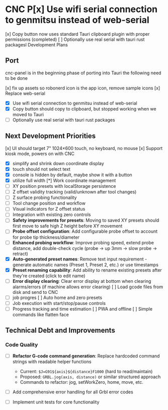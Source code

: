 # CNC P[x] Use wifi serial connection to genmitsu instead of web-serial
[x] Copy button now uses standard Tauri clipboard plugin with proper permissions (completed)
[ ] Optionally use real serial with tauri rust packagesl Development Plans

## Port
cnc-panel is in the beginning phase of porting into Tauri the following need to be done

[x] fix up assets so robonerd icon is the app icon, remove sample icons
[x] Replace web-serial
- [x] Use wifi serial connection to genmitsu instead of web-serial
- [x] Copy button should copy to clipboard, but stopped working when we moved to Tauri
- [ ] Optionally use real serial with tauri rust packages
## Next Development Priorities
[x] UI should target 7" 1024×600 touch, no keyboard, no mouse
[x] Support kiosk mode, powers on with CNC
- [x] simplify and shrink down coordinate display
- [x] touch should not select text
- [x] console is hidden by default, maybe show it with a button
- [x] utilize full width
[*] Work coordinate management
- [ ] XY position presets with localStorage persistence
- [ ] Z offset validity tracking (valid/unknown after tool changes)
- [ ] Z surface probing functionality
- [ ] Tool change position and workflow
- [ ] Visual indicators for Z offset status
- [ ] Integration with existing zero controls
- [ ] **Safety improvements for presets**: Moving to saved XY presets should first move to safe high Z height before XY movement
- [ ] **Probe offset configuration**: Add configurable probe offset to account for probe tip thickness/diameter  
- [ ] **Enhanced probing workflow**: Improve probing speed, extend probe distance, add double-check cycle (probe → up 3mm → slow probe → retract)
- [x] **Auto-generated preset names**: Remove text input requirement - generate automatic names (Preset 1, Preset 2, etc.) or use timestamps
- [x] **Preset renaming capability**: Add ability to rename existing presets after they're created (click to edit name)
- [ ] **Error display clearing**: Clear error display at bottom when clearing alarms/errors (if machine allows error clearing)
[ ] Load gcode files from disk and send to CNC
- [ ] job progres
[ ] Auto home and zero presets
- [ ] Job execution with start/stop/pause controls
- [ ] Progress tracking and time estimation
[ ] PWA and offline
[ ] Simple commands like flatten face

## Technical Debt and Improvements

### Code Quality
- [ ] **Refactor G-code command generation**: Replace hardcoded command strings with readable helper functions
  - Current: `$J=G91${axis}${distance}F1000` (hard to read/maintain)
  - Proposed: `GRBL.jog(axis, distance)` or similar structured approach
  - Commands to refactor: jog, setWorkZero, home, move, etc.
- [ ] Add comprehensive error handling for all Grbl error codes
- [ ] Implement unit tests for core functionality




